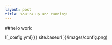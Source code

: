 ```yaml
---
layout: post
title: You're up and running!
---
```


##hello world

![_config.yml]({{ site.baseurl }}/images/config.png)
